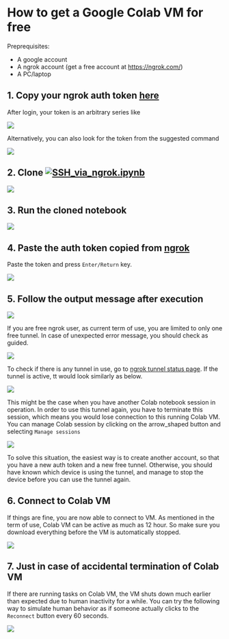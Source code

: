 # How to get a Google Colab VM for free

Preprequisites:
* A google account
* A ngrok account (get a free account at https://ngrok.com/)
* A PC/laptop

## 1. Copy your ngrok auth token [here](https://dashboard.ngrok.com/auth)

After login, your token is an arbitrary series like

<img src="img/ksnip_20201223-175717.png">

Alternatively, you can also look for the token from the suggested command

<img src="img/ksnip_20201223-180017.png">

## 2. Clone [![SSH_via_ngrok.ipynb](https://colab.research.google.com/assets/colab-badge.svg)](https://colab.research.google.com/drive/1EBjyoBu_2DZZhbr4EbfoWU5hypR_f1lo)

<img src="img/ksnip_20201223-180732.png">

## 3. Run the cloned notebook

<img src="img/ksnip_20201223-181322.png">

## 4. Paste the auth token copied from [ngrok](https://dashboard.ngrok.com/auth)

Paste the token and press `Enter/Return` key.

<img src="img/ksnip_20201223-181904.png">

## 5. Follow the output message after execution

<img src="img/ksnip_20201223-183003.png">

If you are free ngrok user, as current term of use, you are limited to only one free tunnel. In case of unexpected error message, you should check as guided.

<img src="img/ksnip_20201223-202438.png">

To check if there is any tunnel in use, go to [ngrok tunnel status page](https://dashboard.ngrok.com/status/tunnels). If the tunnel is active, tt would look similarly as below.

<img src="img/ksnip_20201223-203223.png">

This might be the case when you have another Colab notebook session in operation. In order to use this tunnel again, you have to terminate this session, which means you would lose connection to this running Colab VM. You can manage Colab session by clicking on the arrow_shaped button and selecting `Manage sessions`

<img src="img/ksnip_20201223-204248.png">

To solve this situation, the easiest way is to create another account, so that you have a new auth token and a new free tunnel. Otherwise, you should have known which device is using the tunnel, and manage to stop the device before you can use the tunnel again.

## 6. Connect to Colab VM

If things are fine, you are now able to connect to VM. As mentioned in the term of use, Colab VM can be active as much as 12 hour. So make sure you download everything before the VM is automatically stopped.

<img src="img/ksnip_20201223-205310.png">

## 7. Just in case of accidental termination of Colab VM

If there are running tasks on Colab VM, the VM shuts down much earlier than expected due to human inactivity for a while. You can try the following way to simulate human behavior as if someone actually clicks to the `Reconnect` button every 60 seconds.

<img src="img/ksnip_20201223-212043.png">






